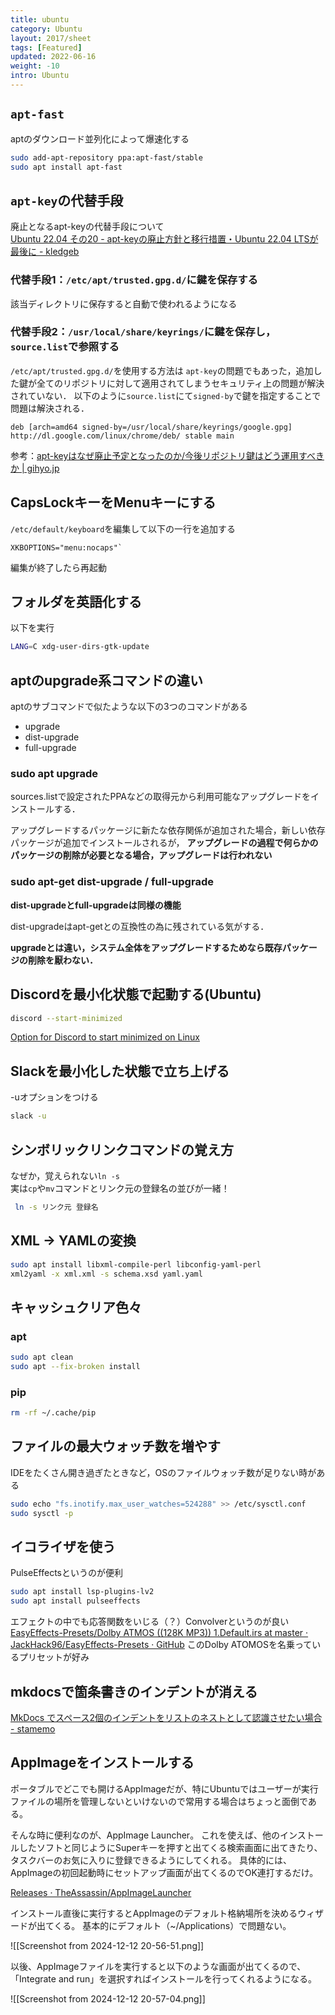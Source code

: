 ```yaml
---
title: ubuntu
category: Ubuntu
layout: 2017/sheet
tags: [Featured]
updated: 2022-06-16
weight: -10
intro: Ubuntu
---
```


## `apt-fast`

aptのダウンロード並列化によって爆速化する

```bash
sudo add-apt-repository ppa:apt-fast/stable
sudo apt install apt-fast
```

## `apt-key`の代替手段

廃止となるapt-keyの代替手段について  
[Ubuntu 22.04 その20 - apt-keyの廃止方針と移行措置・Ubuntu 22.04 LTSが最後に - kledgeb](https://kledgeb.blogspot.com/2022/01/ubuntu-2204-20-apt-keyubuntu-2204-lts.html)

### 代替手段1：`/etc/apt/trusted.gpg.d/`に鍵を保存する

該当ディレクトリに保存すると自動で使われるようになる

### 代替手段2：`/usr/local/share/keyrings/`に鍵を保存し，`source.list`で参照する

`/etc/apt/trusted.gpg.d/`を使用する方法は `apt-key`の問題でもあった，追加した鍵が全てのリポジトリに対して適用されてしまうセキュリティ上の問題が解決されていない．
以下のように`source.list`にて`signed-by`で鍵を指定することで問題は解決される．

```source.list
deb [arch=amd64 signed-by=/usr/local/share/keyrings/google.gpg] http://dl.google.com/linux/chrome/deb/ stable main
```

参考：[apt-keyはなぜ廃止予定となったのか/今後リポジトリ鍵はどう運用すべきか | gihyo.jp](https://gihyo.jp/admin/serial/01/ubuntu-recipe/0675#sec3)

## CapsLockキーをMenuキーにする

`/etc/default/keyboard`を編集して以下の一行を追加する

```/etc/default/keyboard
XKBOPTIONS="menu:nocaps"`
```

編集が終了したら再起動

## フォルダを英語化する

以下を実行

```bash
LANG=C xdg-user-dirs-gtk-update
```

## aptのupgrade系コマンドの違い

aptのサブコマンドで似たような以下の3つのコマンドがある

- upgrade
- dist-upgrade
- full-upgrade

### sudo apt upgrade

sources.listで設定されたPPAなどの取得元から利用可能なアップグレードをインストールする．

アップグレードするパッケージに新たな依存関係が追加された場合，新しい依存パッケージが追加でインストールされるが，
**アップグレードの過程で何らかのパッケージの削除が必要となる場合，アップグレードは行われない**

### sudo apt-get dist-upgrade / full-upgrade

**dist-upgradeとfull-upgradeは同様の機能**

dist-upgradeはapt-getとの互換性の為に残されている気がする．

**upgradeとは違い，システム全体をアップグレードするためなら既存パッケージの削除を厭わない．**

## Discordを最小化状態で起動する(Ubuntu)

```bash
discord --start-minimized
```

[Option for Discord to start minimized on Linux](https://support.discord.com/hc/en-us/community/posts/360048037971-Option-for-Discord-to-start-minimized-on-Linux)

## Slackを最小化した状態で立ち上げる

-uオプションをつける

```bash
slack -u
```

## シンボリックリンクコマンドの覚え方

なぜか，覚えられない`ln -s`  
実は`cp`や`mv`コマンドとリンク元の登録名の並びが一緒！

```bash
 ln -s リンク元 登録名
```

## XML -> YAMLの変換

```bash
sudo apt install libxml-compile-perl libconfig-yaml-perl
xml2yaml -x xml.xml -s schema.xsd yaml.yaml
```

## キャッシュクリア色々

### apt

```bash
sudo apt clean
sudo apt --fix-broken install
```

### pip

```bash
rm -rf ~/.cache/pip
```

## ファイルの最大ウォッチ数を増やす

IDEをたくさん開き過ぎたときなど，OSのファイルウォッチ数が足りない時がある

```bash
sudo echo "fs.inotify.max_user_watches=524288" >> /etc/sysctl.conf
sudo sysctl -p
```

## イコライザを使う
PulseEffectsというのが便利
```bash
sudo apt install lsp-plugins-lv2
sudo apt install pulseeffects
```

エフェクトの中でも応答関数をいじる（？）Convolverというのが良い
[EasyEffects-Presets/Dolby ATMOS ((128K MP3)) 1.Default.irs at master · JackHack96/EasyEffects-Presets · GitHub](https://github.com/JackHack96/EasyEffects-Presets/blob/master/irs/Dolby%20ATMOS%20((128K%20MP3))%201.Default.irs)
このDolby ATOMOSを名乗っているプリセットが好み


## mkdocsで箇条書きのインデントが消える

[MkDocs でスペース2個のインデントをリストのネストとして認識させたい場合 - stamemo](https://stakiran.hatenablog.com/entry/2018/08/02/202816)

## AppImageをインストールする

ポータブルでどこでも開けるAppImageだが、特にUbuntuではユーザーが実行ファイルの場所を管理しないといけないので常用する場合はちょっと面倒である。

そんな時に便利なのが、AppImage Launcher。
これを使えば、他のインストールしたソフトと同じようにSuperキーを押すと出てくる検索画面に出てきたり、タスクバーのお気に入りに登録できるようにしてくれる。
具体的には、AppImageの初回起動時にセットアップ画面が出てくるのでOK連打するだけ。

[Releases · TheAssassin/AppImageLauncher](https://github.com/TheAssassin/AppImageLauncher/releases)

インストール直後に実行するとAppImageのデフォルト格納場所を決めるウィザードが出てくる。
基本的にデフォルト（~/Applications）で問題ない。

![[Screenshot from 2024-12-12 20-56-51.png]]

以後、AppImageファイルを実行すると以下のような画面が出てくるので、「Integrate and run」を選択すればインストールを行ってくれるようになる。

![[Screenshot from 2024-12-12 20-57-04.png]]